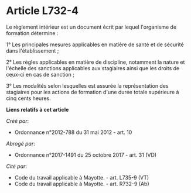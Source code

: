 # Article L732-4

Le règlement intérieur est un document écrit par lequel l'organisme de formation détermine :

1° Les principales mesures applicables en matière de santé et de sécurité dans l'établissement ;

2° Les règles applicables en matière de discipline, notamment la nature et l'échelle des sanctions applicables aux stagiaires
ainsi que les droits de ceux-ci en cas de sanction ;

3° Les modalités selon lesquelles est assurée la représentation des stagiaires pour les actions de formation d'une durée
totale supérieure à cinq cents heures.

**Liens relatifs à cet article**

_Créé par_:

  - Ordonnance n°2012-788 du 31 mai 2012 - art. 10

_Abrogé par_:

  - Ordonnance n°2017-1491 du 25 octobre 2017 - art. 31 (VD)

_Cité par_:

  - Code du travail applicable à Mayotte. - art. L735-9 (VT)
  - Code du travail applicable à Mayotte. - art. R732-9 (Ab)
